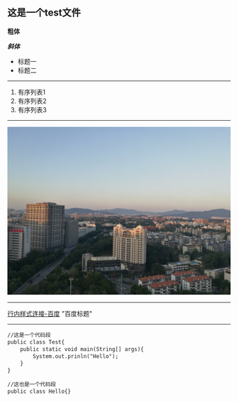 ## 这是一个test文件

**粗体**

***斜体***

- 标题一
- 标题二
- - - 
1. 有序列表1
2. 有序列表2
3. 有序列表3
- - - 
![这是一张图片](assert/goldmountain.jpg)
- - - 
[行内样式连接-百度](http://www.baidu.com) "百度标题"
- - - 
```
//这是一个代码段
public class Test{
	public static void main(String[] args){
		System.out.prinln("Hello");
	}
}
```

	//这也是一个代码段
	public class Hello{}
